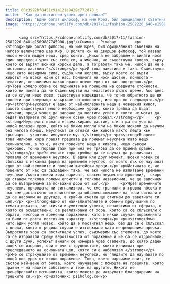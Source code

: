```yaml
---
title: 00c3992bf8451c91a121e9429c772d78_t
mitle:  "Как да постигнем успех чрез провал?"
description: "Eдин богат философ, на име Крез, бил официалният съветник на Негово величество цар Кир. В ролята си на дворцов философ, той казвал някои много мъдри неща, сред които: „Никога не забравям и винаги нося един определен урок със себе си, а именно, че съществува колело, върху което се въртят всички хорски дела, а то работи …"
image: "https://cdnone.netlify.com/db/2017/11/fashion-2582226_640-e1509887745900.jpg"
---
```


          <img src="https://cdnone.netlify.com/db/2017/11/fashion-2582226_640-e1509887745900.jpg"/>Снимка - Pixabay        <p><strong>Eдин богат философ, на име Крез, бил официалният съветник на Негово величество цар Кир. В ролята си на дворцов философ, той казвал някои много мъдри неща, сред които: „Никога не забравям и винаги нося един определен урок със себе си, а именно, че съществува колело, върху което се въртят всички хорски дела, а то работи така че, никой да не е постоянно щастлив.“</strong></p> <p>И това наистина е така. Съществува нещо като невидима сила, съдба или колело, върху което се върти животът на всеки един от нас. Понякога ни носи щастие, понякога – нещастие, независимо какво прави всеки един от нас поотделно.</p> <p>Това колело обаче се подчинява на принципа на средните стойности, който ни помага да не бъдем жертви на нещастието дълго време. Ако днес ви се случи нещо лошо, съществува надеждата, че точно обратното ще ви сполети при следващо завъртане на колелото, или при по-следващото.</p> <p><strong>Неуспехът е едно от най-полезните неща в човешкия живот, защото съществуват много необходими уроци, които трябва да бъдат научени, преди човек да започне да постига успех и които не могат да бъдат възприети по друг начин освен чрез провал.</strong></p>     <p><strong>Неуспехът винаги е замаскирано щастие, стига да ни учи на някой полезен урок, който не бихме могли или не бихме искали да научим без негова помощ. Неуспехът се отнася към живота както пещта към грънчаря – укротява импулсите му. </strong></p> <p><strong>Въпреки това милиони хора правят грешката да приемат неуспеха като нещо окончателно, а то е, както повечето неща в живота, нещо съвсем преходно. Точно поради тази причина не трябва да се приема крайно.</strong></p> <p>Успешните хора трябва да се научат да различават провала от временния неуспех. В един или друг момент, всеки човек се сблъсква с някаква форма на временен неуспех, от която пък се научават едни от най-великите и полезни житейски уроци.</p> <p>Истината е, че повечето от нас са създадени така, че ако никога не изпитваме временни неуспехи /които някои хора наричат, съвсем неуместно провали/,  скоро ще станем толкова големи егоисти и толкова независими, че ще започнем да се възприемаме за по-важни дори от Бог.</p>     <p>Чрез временните неуспехи, природата ни сигнализира, че сме тръгнали в грешна посока и ако сме достатъчно интелигентни да обърнем внимание на тези сигнали и да се насочим на другаде, в крайна сметка ще стигнем до заветната си цел.</p> <p><strong>Едно от най-влиятелните и обемни проучвания по темата показва, че всички изумителни успехи, независимо от сферата, в която са осъществени, са реализирани от хора, които са се сблъскали с обрати, несгоди и временни поражения, като в някои случаи пораженията са били от доста постоянен характер. </strong></p> <p><strong>Няма нито един успял човек, който да е постигнал нещо, без да се е сблъскал с онова, което в редица случаи е изглеждало като непреодолима пречка. Въпросните хора са постигнали успех, съизмерим със степента, до която са се изправяли срещу вероятността от поражение и не са се отдръпнали. С други думи, успехът винаги се измерва чрез степента, до която даден човек се изправя, очи в очи с трудностите, които изникват при преследването на основната цел, която си е набелязал.</strong></p> <p>Не се страхувайте от временни неуспехи, но гледайте да научавате по някой нов урок от всяко поражение. Това, което наричаме опит, се състои най-вече от онова, което научаваме с помощта на грешките, които правим – на нашите собствени и тези на другите. Никога не пренебрегвайте познанията, които можете да натрупате благодарение на грешките си.</p> <p>източник: psiholog.co</p>        